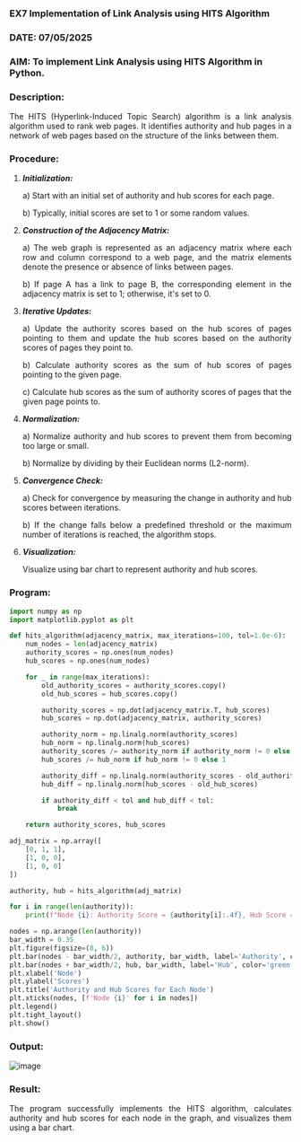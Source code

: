 ### EX7 Implementation of Link Analysis using HITS Algorithm
### DATE: 07/05/2025
### AIM: To implement Link Analysis using HITS Algorithm in Python.
### Description:
<div align = "justify">
The HITS (Hyperlink-Induced Topic Search) algorithm is a link analysis algorithm used to rank web pages. It identifies authority and hub pages 
in a network of web pages based on the structure of the links between them.

### Procedure:
1. ***Initialization:***
    <p>    a) Start with an initial set of authority and hub scores for each page.
    <p>    b) Typically, initial scores are set to 1 or some random values.
  
2. ***Construction of the Adjacency Matrix:***
    <p>    a) The web graph is represented as an adjacency matrix where each row and column correspond to a web page, and the matrix elements denote the presence or absence of links between pages.
    <p>    b) If page A has a link to page B, the corresponding element in the adjacency matrix is set to 1; otherwise, it's set to 0.

3. ***Iterative Updates:***
    <p>    a) Update the authority scores based on the hub scores of pages pointing to them and update the hub scores based on the authority scores of pages they point to.
    <p>    b) Calculate authority scores as the sum of hub scores of pages pointing to the given page.
    <p>    c) Calculate hub scores as the sum of authority scores of pages that the given page points to.

4. ***Normalization:***
    <p>    a) Normalize authority and hub scores to prevent them from becoming too large or small.
    <p>    b) Normalize by dividing by their Euclidean norms (L2-norm).

5. ***Convergence Check:***
    <p>    a) Check for convergence by measuring the change in authority and hub scores between iterations.
    <p>    b) If the change falls below a predefined threshold or the maximum number of iterations is reached, the algorithm stops.

6. ***Visualization:***
    <p>    Visualize using bar chart to represent authority and hub scores.

### Program:

```python
import numpy as np
import matplotlib.pyplot as plt

def hits_algorithm(adjacency_matrix, max_iterations=100, tol=1.0e-6):
    num_nodes = len(adjacency_matrix)
    authority_scores = np.ones(num_nodes)
    hub_scores = np.ones(num_nodes)

    for _ in range(max_iterations):
        old_authority_scores = authority_scores.copy()
        old_hub_scores = hub_scores.copy()

        authority_scores = np.dot(adjacency_matrix.T, hub_scores)
        hub_scores = np.dot(adjacency_matrix, authority_scores)

        authority_norm = np.linalg.norm(authority_scores)
        hub_norm = np.linalg.norm(hub_scores)
        authority_scores /= authority_norm if authority_norm != 0 else 1
        hub_scores /= hub_norm if hub_norm != 0 else 1

        authority_diff = np.linalg.norm(authority_scores - old_authority_scores)
        hub_diff = np.linalg.norm(hub_scores - old_hub_scores)

        if authority_diff < tol and hub_diff < tol:
            break

    return authority_scores, hub_scores

adj_matrix = np.array([
    [0, 1, 1],
    [1, 0, 0],
    [1, 0, 0]
])

authority, hub = hits_algorithm(adj_matrix)

for i in range(len(authority)):
    print(f"Node {i}: Authority Score = {authority[i]:.4f}, Hub Score = {hub[i]:.4f}")

nodes = np.arange(len(authority))
bar_width = 0.35
plt.figure(figsize=(8, 6))
plt.bar(nodes - bar_width/2, authority, bar_width, label='Authority', color='blue')
plt.bar(nodes + bar_width/2, hub, bar_width, label='Hub', color='green')
plt.xlabel('Node')
plt.ylabel('Scores')
plt.title('Authority and Hub Scores for Each Node')
plt.xticks(nodes, [f'Node {i}' for i in nodes])
plt.legend()
plt.tight_layout()
plt.show()

```

### Output:

![image](https://github.com/user-attachments/assets/97160fdc-330e-4964-8d02-e785a4ea2cda)

### Result:
The program successfully implements the HITS algorithm, calculates authority and hub scores for each node in the graph, and visualizes them using a bar chart.
